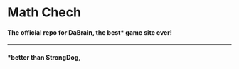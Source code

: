 # Math Chech
#### The official repo for DaBrain, the best* game site ever!
----

#### *better than StrongDog, 
